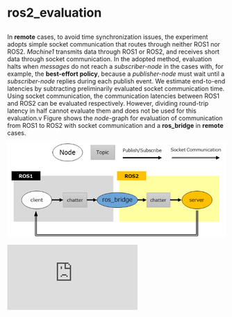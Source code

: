 # ros2_evaluation

## 
In **remote** cases, to avoid time synchronization issues, the experiment adopts simple socket communication that routes through neither ROS1 nor ROS2.
*Machine1* transmits data through ROS1 or ROS2, and receives short data through socket communication.
In the adopted method, evaluation halts when *messages* do not reach a *subscriber-node* in the cases with, for example, the  **best-effort policy**, because a *publisher-node* must wait until a *subscriber-node* replies during each publish event.
We estimate end-to-end latencies by subtracting preliminarily evaluated socket communication time.
Using socket communication, the communication latencies between ROS1 and ROS2 can be evaluated respectively. 
However, dividing round-trip latency in half cannot evaluate them and does not be used for this evaluation.v
Figure shows the *node*-graph for evaluation of communication from ROS1 to ROS2 with socket communication and a **ros_bridge** in **remote** cases.

![Evaluation method for (3-a)](./README_figure/eval_method.png)

![Evaluation method for (3-a)](https://github.com/m-yuya/ros2_evaluation/blob/master/README_figure/eval_method.pdf)
